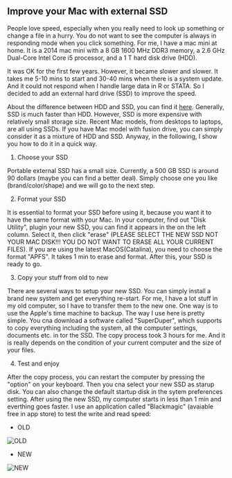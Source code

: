 ## Improve your Mac with external SSD

People love speed, especially when you really need to look up something or change a file in a hurry. You do not want to see the computer is always in responding mode when you click something.
For me, I have a mac mini at home. It is a 2014 mac mini with a 8 GB 1600 MHz DDR3 memory, a 2.6 GHz Dual-Core Intel Core i5 processor, and a 1 T hard disk drive (HDD). 

It was OK for the first few years. However, it became slower and slower. It takes me 5-10 mins to start and 30-40 mins when there is a system update.
And it could not respond when I handle large data in R or STATA. So I decided to add an external hard drive (SSD) to improve the speed.

About the difference between HDD and SSD, you can find it [here](https://store.hp.com/us/en/tech-takes/ssd-vs-hdd). Generally, SSD is much faster than HDD. However, SSD is more expensive with relatively small storage size. Recent Mac models, from desktops to laptops, are all using SSDs. If you have Mac model with fusion drive, you can simply consider it as a mixture of HDD and SSD. Anyway, in the following, I show you how to do it in a quick way. 

1. Choose your SSD

Portable external SSD has a small size. Currently, a 500 GB SSD is around 90 dollars (maybe you can find a better deal). Simply choose one you like (brand/color/shape) and we will go to the next step.

2. Format your SSD

It is essential to format your SSD before using it, because you want it to have the same format with your Mac. In your computer, find out "Disk Utility", plugin your new SSD, you can find it appears in the on the left column. Select it, then click "erase" (PLEASE SELECT THE NEW SSD NOT YOUR MAC DISK!!! YOU DO NOT WANT TO ERASE ALL YOUR CURRENT FILES). If you are using the latest MacOS(Catalina), you need to choose the format "APFS". It takes 1 min to erase and format. After this, your SSD is ready to go.

3. Copy your stuff from old to new

There are several ways to setup your new SSD. You can simply install a brand new system and get everything re-start. For me, I have a lot stuff in my old computer, so I have to transfer them to the new one. One way is to use the Apple's time machine to backup. The way I use here is pretty simple. You cna download a software called "SuperDuper", which supports to copy everything including the system, all the computer settings, documents etc. in tor the SSD. The copy process took 3 hours for me. And it is really depends on the condition of your current computer and the size of your files.

4. Test and enjoy

After the copy process, you can restart the computer by pressing the "option" on your keyboard. Then you cna select your new SSD as starup disk. You can also change the default startup disk in the sytem preferences setting. After using the new SSD, my computer starts in less than 1 min and everthing goes faster. I use an application called "Blackmagic" (avaiable free in app store) to test the write and read speed:
- OLD

![OLD](https://github.com/zxecon/note/blob/master/old.png)

- NEW

![NEW](https://github.com/zxecon/note/blob/master/new.png)

